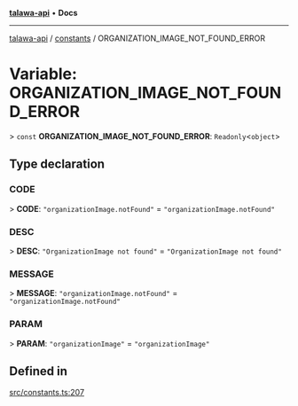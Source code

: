 [**talawa-api**](../../README.md) • **Docs**

***

[talawa-api](../../modules.md) / [constants](../README.md) / ORGANIZATION\_IMAGE\_NOT\_FOUND\_ERROR

# Variable: ORGANIZATION\_IMAGE\_NOT\_FOUND\_ERROR

\> `const` **ORGANIZATION\_IMAGE\_NOT\_FOUND\_ERROR**: `Readonly`\<`object`\>

## Type declaration

### CODE

\> **CODE**: `"organizationImage.notFound"` = `"organizationImage.notFound"`

### DESC

\> **DESC**: `"OrganizationImage not found"` = `"OrganizationImage not found"`

### MESSAGE

\> **MESSAGE**: `"organizationImage.notFound"` = `"organizationImage.notFound"`

### PARAM

\> **PARAM**: `"organizationImage"` = `"organizationImage"`

## Defined in

[src/constants.ts:207](https://github.com/PalisadoesFoundation/talawa-api/blob/a87b45a1c490c996c3a8a52e117ecbaa4742ef49/src/constants.ts#L207)

